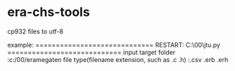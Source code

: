 # era-chs-tools

cp932 files to utf-8

example:
============================= RESTART: C:\00\jtu.py ============================
input target folder
	:c:/00/eramegaten
file type(filename extension, such as .c .h)
	:.csv .erb .erh
